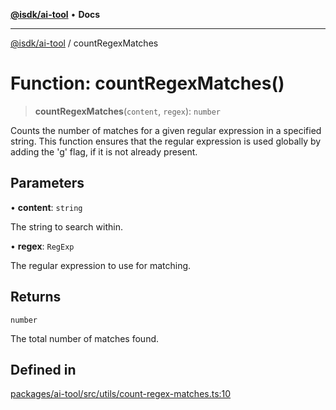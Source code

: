 [**@isdk/ai-tool**](../README.md) • **Docs**

***

[@isdk/ai-tool](../globals.md) / countRegexMatches

# Function: countRegexMatches()

> **countRegexMatches**(`content`, `regex`): `number`

Counts the number of matches for a given regular expression in a specified string.
This function ensures that the regular expression is used globally by adding the 'g' flag,
if it is not already present.

## Parameters

• **content**: `string`

The string to search within.

• **regex**: `RegExp`

The regular expression to use for matching.

## Returns

`number`

The total number of matches found.

## Defined in

[packages/ai-tool/src/utils/count-regex-matches.ts:10](https://github.com/isdk/ai-tool.js/blob/37ada542a786fbbc770f2d61beb564f6e603941d/src/utils/count-regex-matches.ts#L10)
